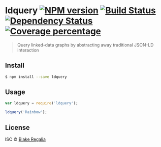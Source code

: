 # ldquery [![NPM version][npm-image]][npm-url] [![Build Status][travis-image]][travis-url] [![Dependency Status][daviddm-image]][daviddm-url] [![Coverage percentage][coveralls-image]][coveralls-url]
> Query linked-data graphs by abstracting away traditional JSON-LD interaction


## Install

```sh
$ npm install --save ldquery
```


## Usage

```js
var ldquery = require('ldquery');

ldquery('Rainbow');
```

## License

ISC © [Blake Regalia]()


[npm-image]: https://badge.fury.io/js/ldquery.svg
[npm-url]: https://npmjs.org/package/ldquery
[travis-image]: https://travis-ci.org/blake.regalia/ldquery.svg?branch=master
[travis-url]: https://travis-ci.org/blake.regalia/ldquery
[daviddm-image]: https://david-dm.org/blake.regalia/ldquery.svg?theme=shields.io
[daviddm-url]: https://david-dm.org/blake.regalia/ldquery
[coveralls-image]: https://coveralls.io/repos/blake.regalia/ldquery/badge.svg
[coveralls-url]: https://coveralls.io/r/blake.regalia/ldquery
